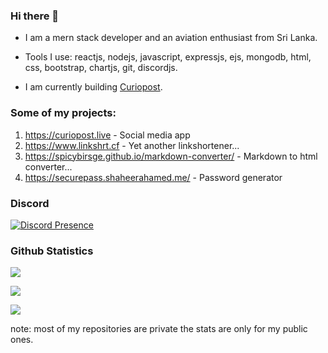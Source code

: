 ### Hi there 👋


- I am a mern stack developer and an aviation enthusiast from Sri Lanka.

- Tools I use: reactjs, nodejs, javascript, expressjs, ejs, mongodb, html, css, bootstrap, chartjs, git, discordjs.

- I am currently building [Curiopost](https://github.com/curiopost).


### Some of my projects:

1. https://curiopost.live - Social media app 
3. https://www.linkshrt.cf - Yet another linkshortener...
4. https://spicybirsge.github.io/markdown-converter/ - Markdown to html converter...
5. https://securepass.shaheerahamed.me/ - Password generator


### Discord

[![Discord Presence](https://lanyard-profile-readme.vercel.app/api/818903544723406858?idleMessage=I%20am%20currently%20not%20doing%20any%20discord%20activity)](https://discord.com/users/818903544723406858/)


### Github Statistics

![](https://github-readme-stats.vercel.app/api?username=spicybirsge&show_icons=true&theme=radical)

![](https://github-profile-trophy.vercel.app/?username=spicybirsge&theme=radical)

![](https://github-readme-stats.vercel.app/api/top-langs?username=spicybirsge&show_icons=true&theme=radical&layout=compact)

note: most of my repositories are private the stats are only for my public ones.
